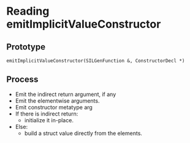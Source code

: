 # Reading emitImplicitValueConstructor

## Prototype

`emitImplicitValueConstructor(SILGenFunction &, ConstructorDecl *)`

## Process

- Emit the indirect return argument, if any
- Emit the elementwise arguments.
- Emit constructor metatype arg
- If there is indirect return:
	- initialize it in-place.
- Else:
	- build a struct value directly from the elements.